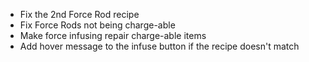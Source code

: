* Fix the 2nd Force Rod recipe
* Fix Force Rods not being charge-able
* Make force infusing repair charge-able items
* Add hover message to the infuse button if the recipe doesn't match